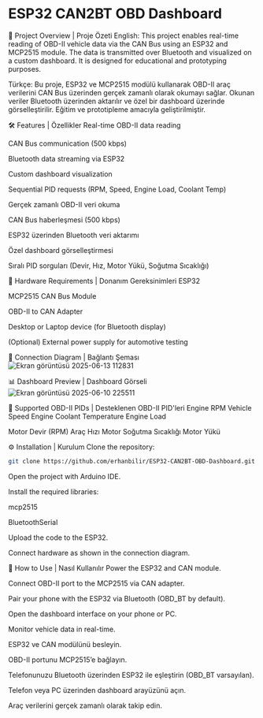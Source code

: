 # ESP32 CAN2BT OBD Dashboard
🚗 Project Overview | Proje Özeti
English:
This project enables real-time reading of OBD-II vehicle data via the CAN Bus using an ESP32 and MCP2515 module. The data is transmitted over Bluetooth and visualized on a custom dashboard. It is designed for educational and prototyping purposes.

Türkçe:
Bu proje, ESP32 ve MCP2515 modülü kullanarak OBD-II araç verilerini CAN Bus üzerinden gerçek zamanlı olarak okumayı sağlar. Okunan veriler Bluetooth üzerinden aktarılır ve özel bir dashboard üzerinde görselleştirilir. Eğitim ve prototipleme amacıyla geliştirilmiştir.

🛠️ Features | Özellikler
Real-time OBD-II data reading

CAN Bus communication (500 kbps)

Bluetooth data streaming via ESP32

Custom dashboard visualization

Sequential PID requests (RPM, Speed, Engine Load, Coolant Temp)

Gerçek zamanlı OBD-II veri okuma

CAN Bus haberleşmesi (500 kbps)

ESP32 üzerinden Bluetooth veri aktarımı

Özel dashboard görselleştirmesi

Sıralı PID sorguları (Devir, Hız, Motor Yükü, Soğutma Sıcaklığı)

🔧 Hardware Requirements | Donanım Gereksinimleri
ESP32

MCP2515 CAN Bus Module

OBD-II to CAN Adapter

Desktop or Laptop device (for Bluetooth display)

(Optional) External power supply for automotive testing

🔌 Connection Diagram | Bağlantı Şeması
![Ekran görüntüsü 2025-06-13 112831](https://github.com/user-attachments/assets/12696b13-2059-48a2-bb7e-933a3ecfa188)


📊 Dashboard Preview | Dashboard Görseli
![Ekran görüntüsü 2025-06-10 225511](https://github.com/user-attachments/assets/2af8cbb8-9853-4924-8671-9772e98a0ffe)


🚙 Supported OBD-II PIDs | Desteklenen OBD-II PID'leri
Engine RPM
Vehicle Speed
Engine Coolant Temperature
Engine Load

Motor Devir (RPM)
Araç Hızı
Motor Soğutma Sıcaklığı
Motor Yükü

⚙️ Installation | Kurulum
Clone the repository:

```bash
git clone https://github.com/erhanbilir/ESP32-CAN2BT-OBD-Dashboard.git
```
Open the project with Arduino IDE.

Install the required libraries:

mcp2515

BluetoothSerial

Upload the code to the ESP32.

Connect hardware as shown in the connection diagram.

🚀 How to Use | Nasıl Kullanılır
Power the ESP32 and CAN module.

Connect OBD-II port to the MCP2515 via CAN adapter.

Pair your phone with the ESP32 via Bluetooth (OBD_BT by default).

Open the dashboard interface on your phone or PC.

Monitor vehicle data in real-time.

ESP32 ve CAN modülünü besleyin.

OBD-II portunu MCP2515’e bağlayın.

Telefonunuzu Bluetooth üzerinden ESP32 ile eşleştirin (OBD_BT varsayılan).

Telefon veya PC üzerinden dashboard arayüzünü açın.

Araç verilerini gerçek zamanlı olarak takip edin.
